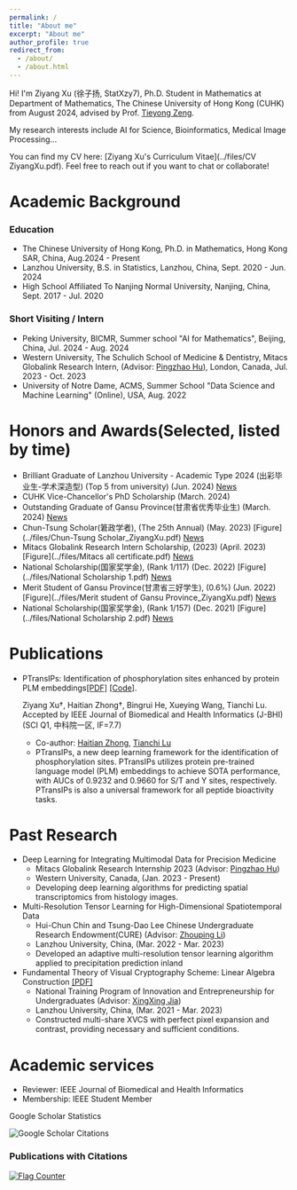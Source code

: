 ```yaml
---
permalink: /
title: "About me"
excerpt: "About me"
author_profile: true
redirect_from: 
  - /about/
  - /about.html
---
```

Hi! I'm Ziyang Xu (徐子扬, StatXzy7), Ph.D. Student in Mathematics at Department of Mathematics, The Chinese University of Hong Kong (CUHK) from August 2024, advised by Prof. [Tieyong Zeng](https://www.math.cuhk.edu.hk/~zeng/).

My research interests include AI for Science, Bioinformatics, Medical Image Processing...

You can find my CV here: [Ziyang Xu's Curriculum Vitae](../files/CV ZiyangXu.pdf).
Feel free to reach out if you want to chat or collaborate!

# Academic Background

### Education

- The Chinese University of Hong Kong, Ph.D. in Mathematics, Hong Kong SAR, China, Aug.2024 - Present
- Lanzhou University, B.S. in Statistics, Lanzhou, China, Sept. 2020 - Jun. 2024
- High School Affiliated To Nanjing Normal University, Nanjing, China, Sept. 2017 - Jul. 2020

### Short Visiting / Intern

- Peking University, BICMR, Summer school "AI for Mathematics", Beijing, China, Jul. 2024 - Aug. 2024
- Western University, The Schulich School of Medicine & Dentistry, Mitacs Globalink Research Intern, (Advisor: [Pingzhao Hu](https://phulab.org/)), London, Canada, Jul. 2023 - Oct. 2023
- University of Notre Dame, ACMS, Summer School "Data Science and Machine Learning" (Online), USA, Aug. 2022

# Honors and Awards(Selected, listed by time)

<!-- =========================================== -->

- Brilliant Graduate of Lanzhou University - Academic Type 2024 (出彩毕业生-学术深造型) (Top 5 from university) (Jun. 2024) [News](https://job.lzu.edu.cn/html/68/article/2024/72443.html)
- CUHK Vice-Chancellor's PhD Scholarship (March. 2024)
- Outstanding Graduate of Gansu Province(甘肃省优秀毕业生) (March. 2024) [News](https://job.lzu.edu.cn/job//html/68/article/2024/70426.html)
- Chun-Tsung Scholar(䇹政学者), (The 25th Annual)  (May. 2023) [Figure](../files/Chun-Tsung Scholar_ZiyangXu.pdf) [News](https://xgb.lzu.edu.cn/lzupage/2023/04/19/N20230419105937.html)
- Mitacs Globalink Research Intern Scholarship, (2023) (April. 2023) [Figure](../files/Mitacs all certificate.pdf) [News](https://www.csc.edu.cn/chuguo/s/2591)
- National Scholarship(国家奖学金), (Rank 1/117)   (Dec. 2022) [Figure](../files/National Scholarship 1.pdf) [News](http://www.moe.gov.cn/jyb_xxgk/s5743/s5744/A05/202212/t20221227_1036671.html)
- Merit Student of Gansu Province(甘肃省三好学生), $(0.6 \%)$  (Jun. 2022) [Figure](../files/Merit student of Gansu Province_ZiyangXu.pdf) [News](https://news.lzu.edu.cn/c/202203/88207.html)
- National Scholarship(国家奖学金), (Rank 1/157)   (Dec. 2021) [Figure](../files/National Scholarship 2.pdf) [News](http://www.moe.gov.cn/jyb_xxgk/s5743/s5744/A05/202112/t20211216_587869.html)

# Publications

- PTransIPs: Identification of phosphorylation sites enhanced by protein PLM embeddings[[PDF]](https://ieeexplore.ieee.org/abstract/document/10472595) [[Code]](https://github.com/StatXzy7/PTransIPs).

  Ziyang Xu†, Haitian Zhong†, Bingrui He, Xueying Wang, Tianchi Lu.  Accepted by IEEE Journal of Biomedical and Health Informatics (J-BHI) (SCI Q1, 中科院一区, IF=7.7)

  - Co-author: [Haitian Zhong](https://jzsawyer.github.io/), [Tianchi Lu](https://www.researchgate.net/profile/Tianchi-Lu-3)
  - PTransIPs, a new deep learning framework for the identification of phosphorylation sites. PTransIPs utilizes protein pre-trained language model (PLM) embeddings to achieve SOTA performance, with AUCs of 0.9232 and 0.9660 for S/T and Y sites, respectively. PTransIPs is also a universal framework for all peptide bioactivity tasks.

# Past Research

- Deep Learning for Integrating Multimodal Data for Precision Medicine
  - Mitacs Globalink Research Internship 2023 (Advisor: [Pingzhao Hu](https://phulab.org/))
  - Western University, Canada, (Jan. 2023 - Present)
  - Developing deep learning algorithms for predicting spatial transcriptomics from histology images.
- Multi-Resolution Tensor Learning for High-Dimensional Spatiotemporal Data
  - Hui-Chun Chin and Tsung-Dao Lee Chinese Undergraduate Research Endowment(CURE) (Advisor: [Zhouping Li](http://mathteacher.lzu.edu.cn/system/TeacherProfileqt/content.jsp?id=65))
  - Lanzhou University, China, (Mar. 2022 - Mar. 2023)
  - Developed an adaptive multi-resolution tensor learning algorithm applied to precipitation prediction inland
- Fundamental Theory of Visual Cryptography Scheme: Linear Algebra Construction [[PDF]](https://arxiv.org/abs/2305.14168)
  - National Training Program of Innovation and Entrepreneurship for Undergraduates (Advisor: [XingXing Jia](http://mathteacher.lzu.edu.cn/system/TeacherProfileqt/content.jsp?id=58))
  - Lanzhou University, China, (Mar. 2021 - Mar. 2023)
  - Constructed multi-share XVCS with perfect pixel expansion and contrast, providing necessary and sufficient conditions.

# Academic services

- Reviewer: IEEE Journal of Biomedical and Health Informatics
- Membership: IEEE Student Member

Google Scholar Statistics <!-- Google Scholar徽章 --> <p>
  <img 
    alt="Google Scholar Citations"
    src="https://img.shields.io/endpoint?url=https://raw.githubusercontent.com/StatXzy7/StatXzy7.github.io/google-scholar-stats/gs_data_shieldsio.json">
</p>

<!-- 动态Google Scholar数据显示 -->
<!-- <div id="google-scholar-stats">
  <p><strong>Total Citations: <span id="total_cit">Loading...</span></strong></p>
  <p><strong>h-index: <span id="h_index">Loading...</span></strong> | <strong>i10-index: <span id="i10_index">Loading...</span></strong></p>
</div> -->

<!-- 动态论文引用显示 -->
<div id="dynamic-publications">
  <h3>Publications with Citations</h3>
  <div id="publications-list">
    <!-- 这里会被JavaScript动态填充 -->
  </div>
</div>

<script>
// 动态加载Google Scholar数据
(function() {
    const gsDataUrl = 'https://raw.githubusercontent.com/StatXzy7/StatXzy7.github.io/google-scholar-stats/gs_data.json';
    
    fetch(gsDataUrl)
        .then(response => {
            if (!response.ok) {
                throw new Error(`HTTP ${response.status}`);
            }
            return response.json();
        })
        .then(data => {
            // 更新总引用数和指数
            document.getElementById('total_cit').textContent = data.citedby || 0;
            document.getElementById('h_index').textContent = data.hindex || 0;
            document.getElementById('i10_index').textContent = data.i10index || 0;
            
            // 动态生成论文列表
            const publicationsList = document.getElementById('publications-list');
            const publications = data.publications || {};
            
            if (Object.keys(publications).length === 0) {
                publicationsList.innerHTML = '<p>No publications found.</p>';
                return;
            }
            
            // 按引用数排序
            const sortedPubs = Object.entries(publications)
                .map(([id, pub]) => ({
                    id,
                    title: pub.bib?.title || 'Unknown Title',
                    year: pub.bib?.pub_year || '',
                    citations: pub.num_citations || 0,
                    url: pub.pub_url || pub.eprint_url || `https://scholar.google.com/scholar?hl=en&q=${encodeURIComponent(pub.bib?.title || '')}`
                }))
                .sort((a, b) => b.citations - a.citations);
            
            let html = '<ul>';
            sortedPubs.forEach(pub => {
                html += `
                    <li>
                        <a href="${pub.url}" target="_blank" rel="noopener">${pub.title}</a>
                        ${pub.year ? ` (${pub.year})` : ''}
                        <span style="color: #666;">— Citations: ${pub.citations}</span>
                    </li>
                `;
            });
            html += '</ul>';
            
            publicationsList.innerHTML = html;
        })
        .catch(error => {
            console.error('Failed to load Google Scholar data:', error);
            document.getElementById('google-scholar-stats').innerHTML = 
                '<p style="color: #a00;">Failed to load Google Scholar data. Please try again later.</p>';
            document.getElementById('dynamic-publications').style.display = 'none';
        });
})();
</script>

<a href="https://info.flagcounter.com/aBrJ"><img src="https://s01.flagcounter.com/count2/aBrJ/bg_FFFFFF/txt_000000/border_CCCCCC/columns_8/maxflags_20/viewers_0/labels_1/pageviews_1/flags_0/percent_0/" alt="Flag Counter" border="0">

<div style="width: 500px; height: auto; overflow: hidden;">
    <script type="text/javascript" id="clustrmaps" src="https://clustrmaps.com/map_v2.js?d=QUwhfA7E5hbbJECoaXHjBrEzdt9cHqDRrK58A9pJY4s&cl=ffffff&w=a"></script>
</div>

<!-- Experiences
======
- Summer School "Data Science and Machine Learning"
  - Department of Applied and Computational Mathematics and Statistics, University of Notre Dame (Instructor: [Jun Li](https://acms.nd.edu/people/jun-li/))
  -  Implemented common machine learning algorithms using R language, nominated as the best student in class by the professor.
- Mathematics modeling group member in iGEM 2023 Team "LZU-CHINA"
  - School of Life Sciences, Lanzhou University (Advisor: [Xiangkai Li](https://lifesc.lzu.edu.cn/teacher_detail.jsp?urltype=tree.TreeTempUrl&wbtreeid=1132&blteacherid=145#))
  - Paris, France, (Mar. 2023 - Present)
  - Bistable Switch mathematical modeling in oleic acid endogenous system. -->
